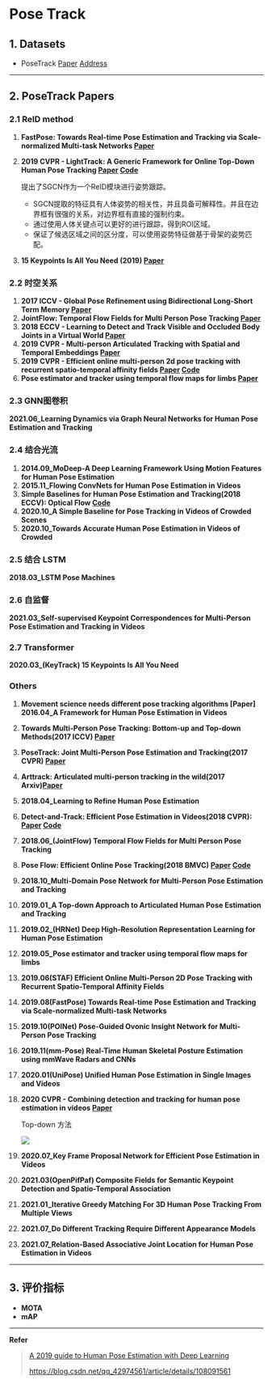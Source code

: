 # Pose Track 

## 1. Datasets

- PoseTrack [Paper](http://openaccess.thecvf.com/content_cvpr_2018/papers/Andriluka_PoseTrack_A_Benchmark_CVPR_2018_paper.pdf) [Address](https://posetrack.net/) 

---

## 2.  PoseTrack Papers

### 2.1 ReID method

1. **FastPose: Towards Real-time Pose Estimation and Tracking via Scale-normalized Multi-task Networks [Paper](https://arxiv.org/pdf/1908.05593.pdf)**

2. **2019 CVPR - LightTrack: A Generic Framework for Online Top-Down Human Pose Tracking  [Paper](https://arxiv.org/pdf/1905.02822.pdf) [Code](https://github.com/Guanghan/lighttrack)** 

   提出了SGCN作为一个ReID模块进行姿势跟踪。

   - SGCN提取的特征具有人体姿势的相关性，并且具备可解释性。并且在边界框有很强的关系，对边界框有直接的强制约束。
   - 通过使用人体关键点可以更好的进行跟踪，得到ROI区域。
   - 保证了候选区域之间的区分度，可以使用姿势特征做基于骨架的姿势匹配。
   
3. **15 Keypoints Is All You Need (2019) [Paper](https://arxiv.org/abs/1912.02323)**

### 2.2 时空关系

1. **2017 ICCV - Global Pose Refinement using Bidirectional Long-Short Term Memory [Paper](https://posetrack.net/workshops/iccv2017/pdfs/MPR.pdf)**
2. **JointFlow: Temporal Flow Fields for Multi Person Pose Tracking [Paper](https://arxiv.org/abs/1805.04596)**
3. **2018 ECCV - Learning to Detect and Track Visible and Occluded Body Joints in a Virtual World  [Paper](http://openaccess.thecvf.com/content_ECCV_2018/papers/Matteo_Fabbri_Learning_to_Detect_ECCV_2018_paper.pdf)**
4. **2019 CVPR - Multi-person Articulated Tracking with Spatial and Temporal Embeddings [Paper](https://arxiv.org/pdf/1903.09214.pdf)**
5. **2019 CVPR - Efficient online multi-person 2d pose tracking with recurrent spatio-temporal affinity fields [Paper](https://arxiv.org/pdf/1811.11975.pdf) [Code](https://github.com/soulslicer/openpose)**
6. **Pose estimator and tracker using temporal flow maps for limbs [Paper](https://arxiv.org/pdf/1905.09500.pdf)**

### 2.3 GNN图卷积

**2021.06_Learning Dynamics via Graph Neural Networks for Human Pose Estimation and Tracking**

### 2.4 结合光流

1. **2014.09_MoDeep-A Deep Learning Framework Using Motion Features for Human Pose Estimation**
2. **2015.11_Flowing ConvNets for Human Pose Estimation in Videos**
3. **Simple Baselines for Human Pose Estimation and Tracking(2018 ECCV): Optical Flow [Code](https://github.com/microsoft/human-pose-estimation.pytorch)**
4. **2020.10_A Simple Baseline for Pose Tracking in Videos of Crowded Scenes**
5. **2020.10_Towards Accurate Human Pose Estimation in Videos of Crowded**

### 2.5 结合 LSTM

**2018.03_LSTM Pose Machines**

### 2.6 自监督

**2021.03_Self-supervised Keypoint Correspondences for Multi-Person Pose Estimation and Tracking in Videos**

### 2.7 Transformer

**2020.03_(KeyTrack) 15 Keypoints Is All You Need**



### Others

1. **Movement science needs different pose tracking algorithms [Paper]**
   **2016.04_A Framework for Human Pose Estimation in Videos**
   
2. **Towards Multi-Person Pose Tracking: Bottom-up and Top-down Methods(2017 ICCV) [Paper](https://posetrack.net/workshops/iccv2017/pdfs/BUTD.pdf)**

3. **PoseTrack: Joint Multi-Person Pose Estimation and Tracking(2017 CVPR) [Paper](https://arxiv.org/pdf/1611.07727.pdf)** 

4. **Arttrack: Articulated multi-person tracking in the wild(2017 Arxiv)[Paper](https://arxiv.org/abs/1612.01465.pdf)**

5. **2018.04_Learning to Refine Human Pose Estimation**

6. **Detect-and-Track: Efficient Pose Estimation in Videos(2018 CVPR): [Paper](http://openaccess.thecvf.com/content_cvpr_2018/papers/Girdhar_Detect-and-Track_Efficient_Pose_CVPR_2018_paper.pdf) [Code](https://github.com/facebookresearch/DetectAndTrack/)**

7. **2018.06_(JointFlow) Temporal Flow Fields for Multi Person Pose Tracking**

8. **Pose Flow: Efficient Online Pose Tracking(2018 BMVC) [Paper](https://arxiv.org/pdf/1802.00977.pdf) [Code](https://arxiv.org/abs/1802.00977)**

9. **2018.10_Multi-Domain Pose Network for Multi-Person Pose Estimation and Tracking**

10. **2019.01_A Top-down Approach to Articulated Human Pose Estimation and Tracking**

11. **2019.02_(HRNet) Deep High-Resolution Representation Learning for Human Pose Estimation**

12. **2019.05_Pose estimator and tracker using temporal flow maps for limbs**

13. **2019.06(STAF) Efficient Online Multi-Person 2D Pose Tracking with Recurrent Spatio-Temporal Affinity Fields**

14. **2019.08(FastPose) Towards Real-time Pose Estimation and Tracking via Scale-normalized Multi-task Networks**

15. **2019.10(POINet) Pose-Guided Ovonic Insight Network for Multi-Person Pose Tracking**

16. **2019.11(mm-Pose) Real-Time Human Skeletal Posture Estimation using mmWave Radars and CNNs**

17. **2020.01(UniPose) Unified Human Pose Estimation in Single Images and Videos**

18. **2020 CVPR - Combining detection and tracking for human pose estimation in videos  [Paper](https://arxiv.org/pdf/2003.13743.pdf)**

    Top-down 方法

    ![](D:\CheXiaoTong\lihang-code-master\Algorithm-Interview\Data\Combining1.png)

19. **2020.07_Key Frame Proposal Network for Efficient Pose Estimation in Videos**

20. **2021.03(OpenPifPaf) Composite Fields for Semantic Keypoint Detection and Spatio-Temporal Association**

21. **2021.01_Iterative Greedy Matching For 3D Human Pose Tracking From Multiple Views**

22. **2021.07_Do Different Tracking Require Different Appearance Models**

23. **2021.07_Relation-Based Associative Joint Location for Human Pose Estimation in Videos**

---

## 3. 评价指标

- **MOTA**
- **mAP**

---

**Refer**

> [A 2019 guide to Human Pose Estimation with Deep Learning](https://nanonets.com/blog/human-pose-estimation-2d-guide/?utm_source=reddit&utm_medium=social&utm_campaign=pose&utm_content=GROUP_NAME)
>
> https://blog.csdn.net/qq_42974561/article/details/108091561